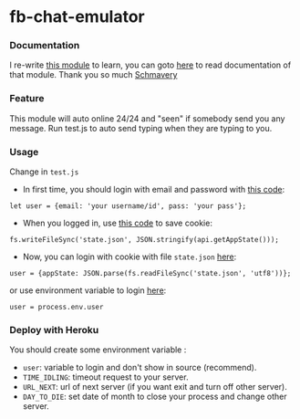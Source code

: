 # fb-chat-emulator

### Documentation
I re-write [this module](https://github.com/Schmavery/facebook-chat-api) to learn, you can goto [here](https://github.com/Schmavery/facebook-chat-api#documentation) to read documentation of that module.
Thank you so much [Schmavery](https://github.com/Schmavery/)

### Feature
This module will auto online 24/24 and "seen" if somebody send you any message.
Run test.js to auto send typing when they are typing to you.

### Usage
Change in `test.js`
- In first time, you should login with email and password with [this code](https://github.com/Hongarc/fb-chat-emulator/blob/b5ce0af79f509b121f30c2745e68f821fce829f6/test.js#L10):
```
let user = {email: 'your username/id', pass: 'your pass'};
```
- When you logged in, use [this code](https://github.com/Hongarc/fb-chat-emulator/blob/b5ce0af79f509b121f30c2745e68f821fce829f6/test.js#L21) to save cookie:
````
fs.writeFileSync('state.json', JSON.stringify(api.getAppState()));
````
- Now, you can login with cookie with file `state.json` [here](https://github.com/Hongarc/fb-chat-emulator/blob/b5ce0af79f509b121f30c2745e68f821fce829f6/test.js#L15):
````
user = {appState: JSON.parse(fs.readFileSync('state.json', 'utf8'))};
````
or use environment variable to login [here](https://github.com/Hongarc/fb-chat-emulator/blob/b5ce0af79f509b121f30c2745e68f821fce829f6/test.js#L11):
````
user = process.env.user
````

### Deploy with Heroku
You should create some environment variable :
- `user`: variable to login and don't show in source (recommend).
- `TIME_IDLING`: timeout request to your server.
- `URL_NEXT`: url of next server (if you want exit and turn off other server).
- `DAY_TO_DIE`: set date of month to close your process and change other server.
